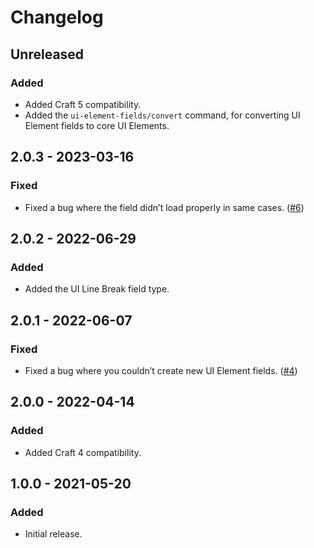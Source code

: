 # Changelog

## Unreleased

### Added
- Added Craft 5 compatibility.
- Added the `ui-element-fields/convert` command, for converting UI Element fields to core UI Elements.

## 2.0.3 - 2023-03-16

### Fixed
- Fixed a bug where the field didn’t load properly in same cases. ([#6](https://github.com/carlcs/craft-uielementfields/issues/6))

## 2.0.2 - 2022-06-29

### Added
- Added the UI Line Break field type.

## 2.0.1 - 2022-06-07

### Fixed
- Fixed a bug where you couldn’t create new UI Element fields. ([#4](https://github.com/carlcs/craft-uielementfields/issues/4))

## 2.0.0 - 2022-04-14

### Added
- Added Craft 4 compatibility.

## 1.0.0 - 2021-05-20

### Added
- Initial release.
